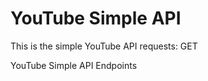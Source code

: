 <h1>YouTube Simple API</h1>

<p>This is the simple YouTube API requests: GET</p>


<span>YouTube Simple API Endpoints</span>

<div>

</div>